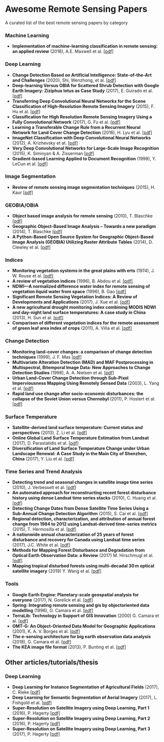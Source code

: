 # Awesome Remote Sensing Papers
A curated list of the best remote sensing papers by category

### Machine Learning
- **Implementation of machine-learning classification in remote sensing: an applied review** (2018), A.E. Maxwell et al. [[pdf]](https://www.tandfonline.com/doi/full/10.1080/01431161.2018.1433343)

### Deep Learning
- **Change Detection Based on Artificial Intelligence: State-of-the-Art and Challenges** (2020), Shi, Wenzhong, et al. [[pdf]](https://www.mdpi.com/2072-4292/12/10/1688/htm)
- **Deep-learning Versus OBIA for Scattered Shrub Detection with Google Earth Imagery: Ziziphus lotus as Case Study** (2017), E. Guirado et al. [[pdf]](http://www.mdpi.com/2072-4292/9/12/1220)
- **Transferring Deep Convolutional Neural Networks for the Scene Classification of High-Resolution Remote Sensing Imagery** (2015), F. Hu et al. [[pdf]](http://www.mdpi.com/2072-4292/7/11/14680)
- **Classification for High Resolution Remote Sensing Imagery Using a Fully Convolutional Network** (2017), G. Fu et al. [[pdf]](http://www.mdpi.com/2072-4292/9/5/498)
- **Learning a Transferable Change Rule from a Recurrent Neural Network for Land Cover Change Detection** (2016), H. Lyu et al. [[pdf]](http://www.mdpi.com/2072-4292/8/6/506)
- **ImageNet Classification with Deep Convolutional Neural Networks** (2012), A. Krizhevsky et at. [[pdf]](https://www.nvidia.cn/content/tesla/pdf/machine-learning/imagenet-classification-with-deep-convolutional-nn.pdf)
- **Very Deep Convolutional Networks for Large-Scale Image Recognition** (2015), K. Siminyan & A. Zisserman [[pdf]](https://arxiv.org/pdf/1409.1556.pdf)
- **Gradient-based Learning Applied to Document Recognition** (1998), Y. LeCun et al. [[pdf]](http://yann.lecun.com/exdb/publis/pdf/lecun-01a.pdf)

### Image Segmentation
- **Review of remote sensing image segmentation techniques** (2015), H. Kaur [[pdf]](https://pdfs.semanticscholar.org/71bd/3e87594a1d3467809e545cb3261e641fbac8.pdf)

### GEOBIA/OBIA
- **Object based image analysis for remote sensing** (2010), T. Blaschke [[pdf]](https://www.sciencedirect.com/science/article/pii/S0924271609000884)
- **Geographic Object-Based Image Analysis – Towards a new paradigm** (2014), T. Blaschke [[pdf]](https://www.ncbi.nlm.nih.gov/pmc/articles/PMC3945831/)
- **A Python-Based Open Source System for Geographic Object-Based Image Analysis (GEOBIA) Utilizing Raster Attribute Tables** (2014), D. Clewley et al. [[pdf]](http://www.mdpi.com/2072-4292/6/7/6111/htm)

### Indices
- **Monitoring vegetation systems in the great plains with erts** (1974), J. W. Rouse et al. [[pdf]](https://ntrs.nasa.gov/archive/nasa/casi.ntrs.nasa.gov/19740022614.pdf)
- **A review of vegetation indices** (1996), B. Abdou et al. [[pdf]](https://www.researchgate.net/publication/236768837_A_review_of_vegetation_indices)
- **NDWI—A normalized difference water index for remote sensing of vegetation liquid water from space** (1996), B. Gao [[pdf]](https://www.sciencedirect.com/science/article/pii/S0034425796000673)
- **Significant Remote Sensing Vegetation Indices: A Review of Developments and Applications** (2017), J. Xue et al. [[pdf]](https://www.hindawi.com/journals/js/2017/1353691/)
- **A new agricultural drought monitoring index combining MODIS NDWI and day-night land surface temperatures: A case study in China** (2013), H. Sun et al. [[pdf]](https://www.researchgate.net/publication/260845342_A_new_agricultural_drought_monitoring_index_combining_MODIS_NDWI_and_day-night_land_surface_temperatures_A_case_study_in_China)
- **Comparison of different vegetation indices for the remote assessment of green leaf area index of crops** (2011), A. Viña et al. [[pdf]](https://msu.edu/~vina/2011_RSE_GLAI.pdf)

### Change Detection
- **Monitoring land-cover changes: a comparison of change detection techniques** (1999), J. F. Mas [[pdf]](https://pdfs.semanticscholar.org/e2c2/fa0ff875b08ca2f04590a60d04ab4c61121e.pdf)
- **Multivariate Alteration Detection (MAD) and MAF Postprocessing in Multispectral, Bitemporal Image Data: New Approaches to Change Detection Studies** (1998), A. A. Nielsen et al. [[pdf]](https://www.researchgate.net/publication/222491847_Multivariate_Alteration_Detection_MAD_and_MAF_Postprocessing_in_Multispectral_Bitemporal_Image_Data_New_Approaches_to_Change_Detection_Studies)
- **Urban Land-Cover Change Detection through Sub-Pixel Imperviousness Mapping Using Remotely Sensed Data** (2003), L. Yang et al. [[pdf]](http://web.pdx.edu/~nauna/articles/Yang_etal_2003.pdf)
- **Rapid land use change after socio-economic disturbances: the collapse of the Soviet Union versus Chernobyl** (2011), P. Hostert et al. [[pdf]](http://iopscience.iop.org/article/10.1088/1748-9326/6/4/045201/meta)

### Surface Temperature
- **Satellite-derived land surface temperature: Current status and perspectives** (2013), Z. Li et al.  [[pdf]](https://www.sciencedirect.com/science/article/pii/S0034425712004749)  
- **Online Global Land Surface Temperature Estimation from Landsat** (2017), D. Parastatidis et al. [[pdf]](http://www.mdpi.com/2072-4292/9/12/1208)  
- **Diversification of Land Surface Temperature Change under Urban Landscape Renewal: A Case Study in the Main City of Shenzhen, China** (2017), Y. Liu et al. [[pdf]](http://www.mdpi.com/2072-4292/9/9/919)  

### Time Series and Trend Analysis
- **Detecting trend and seasonal changes in satellite image time series** (2010), J. Verbesselt et al. [[pdf]](https://www.researchgate.net/publication/222561032_Detecting_trend_and_seasonal_changes_in_satellite_image_time_series)  
- **An automated approach for reconstructing recent forest disturbance history using dense Landsat time series stacks** (2010), C. Huang et al. [[pdf]](https://www.sciencedirect.com/science/article/abs/pii/S0034425709002685)
- **Detecting Change Dates from Dense Satellite Time Series Using a Sub-Annual Change Detection Algorithm** (2015), S. Cai et al. [[pdf]](http://www.mdpi.com/2072-4292/7/7/8705)
- **Regional detection, characterization, and attribution of annual forest change from 1984 to 2012 using Landsat-derived time-series metrics** (2015), T. Hermosilla et al. [[pdf]](https://www.sciencedirect.com/science/article/abs/pii/S0034425715301279)
- **A nationwide annual characterization of 25 years of forest disturbance and recovery for Canada using Landsat time series** (2017), J.C. White et al. [[pdf]](https://www.sciencedirect.com/science/article/pii/S0034425717301360)
- **Methods for Mapping Forest Disturbance and Degradation from Optical Earth Observation Data: a Review** (2017) M. Hirschmugl et al. [[pdf]](https://link.springer.com/article/10.1007%2Fs40725-017-0047-2)
- **Mapping tropical disturbed forests using multi-decadal 30 m optical satellite imagery** (2019) Y. Wang et al. [[pdf]](https://www.sciencedirect.com/science/article/pii/S0034425718305376)


### Tools
- **Google Earth Engine: Planetary-scale geospatial analysis for everyone** (2017), N. Gorelick et al. [[pdf]](https://www.sciencedirect.com/science/article/pii/S0034425717302900)
- **Spring: Integrating remote sensing and gis by objectoriented data modelling** (1996), G. Camara et al. [[pdf]](http://www.dpi.inpe.br/geopro/trabalhos/spring.pdf)
- **TerraLib: Technology in Support of GIS Innovation** (2000) G. Camara et al. [[pdf]](http://www.dpi.inpe.br/geopro/modelagem/terralib.pdf)
- **OMT-G: An Object-Oriented Data Model for Geographic Applications** (2001), K. A. V. Borges et al. [[pdf]](https://www.researchgate.net/publication/263174920_OMT-G_An_Object-Oriented_Data_Model_for_Geographic_Applications)
- **The e-sensing architecture for big earth observation data analysis** (2018), G. Camara et al. [[pdf]](https://www.researchgate.net/publication/322699625_THE_E-SENSING_ARCHITECTURE_FOR_BIG_EARTH_OBSERVATION_DATA_ANALYSIS)
- **The KEA image file format** (2013), P. Bunting et al. [[pdf]](http://users.aber.ac.uk/pfb/webdownloads/pbunting_sgillingham_KEA.pdf)

## Other articles/tutorials/thesis
### Deep Learning
- **Deep Learning for Instance Segmentation of Agricultural Fields** (2017), C. Rieke [[pdf]](https://github.com/christophrieke/InstanceSegmentation_Sentinel2)
- **Deep Learning for Semantic Segmentation of Aerial Imagery** (2017), L. Fishgold et al. [[pdf]](https://www.azavea.com/blog/2017/05/30/deep-learning-on-aerial-imagery/)  
- **Super-Resolution on Satellite Imagery using Deep Learning, Part 1** (2016), P. Hagerty [[pdf]](https://medium.com/the-downlinq/super-resolution-on-satellite-imagery-using-deep-learning-part-1-ec5c5cd3cd2)  
- **Super-Resolution on Satellite Imagery using Deep Learning, Part 2** (2016), P. Hagerty [[pdf]](https://medium.com/the-downlinq/super-resolution-on-satellite-imagery-using-deep-learning-part-2-c9ce41dc0ee0)  
- **Super-Resolution on Satellite Imagery using Deep Learning, Part 3** (2017), P. Hagerty [[pdf]](https://medium.com/the-downlinq/super-resolution-on-satellite-imagery-using-deep-learning-part-3-2e2f61eee1d3)  
